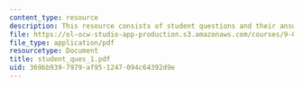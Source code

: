 ```yaml
---
content_type: resource
description: This resource consists of student questions and their answers.
file: https://ol-ocw-studio-app-production.s3.amazonaws.com/courses/9-01-neuroscience-and-behavior-fall-2003/369bb9397979af951247094c64392d9e_student_ques_1.pdf
file_type: application/pdf
resourcetype: Document
title: student_ques_1.pdf
uid: 369bb939-7979-af95-1247-094c64392d9e
---
```


